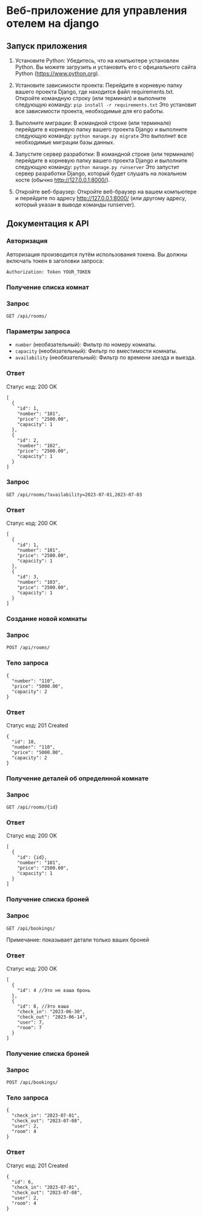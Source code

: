 # Веб-приложение для управления отелем на django

## Запуск приложения
1. Установите Python: Убедитесь, что на компьютере установлен Python. Вы можете загрузить и установить его с официального сайта Python (https://www.python.org).
2. Установите зависимости проекта: Перейдите в корневую папку вашего проекта Django, где находится файл requirements.txt. Откройте командную строку (или терминал) и выполните следующую команду:
`pip install -r requirements.txt`
Это установит все зависимости проекта, необходимые для его работы.

3. Выполните миграции: В командной строке (или терминале) перейдите в корневую папку вашего проекта Django и выполните следующую команду:
`python manage.py migrate`
Это выполнит все необходимые миграции базы данных.

4. Запустите сервер разработки: В командной строке (или терминале) перейдите в корневую папку вашего проекта Django и выполните следующую команду:
`python manage.py runserver`
Это запустит сервер разработки Django, который будет слушать на локальном хосте (обычно http://127.0.0.1:8000/).

5. Откройте веб-браузер: Откройте веб-браузер на вашем компьютере и перейдите по адресу http://127.0.0.1:8000/ (или другому адресу, который указан в выводе команды runserver).

## Документация к API

### Авторизация
Авторизация производится путём использования токена. Вы должны включать токен в заголовки запроса:

`Authorization: Token YOUR_TOKEN`

### Получение списка комнат
### Запрос

`GET /api/rooms/`

### Параметры запроса

- `number` (необязательный): Фильтр по номеру комнаты.
- `capacity` (необязательный): Фильтр по вместимости комнаты.
- `availability` (необязательный): Фильтр по времени заезда и выезда.

### Ответ

Статус код: 200 OK

```jsonc
[
  {
    "id": 1,
    "number": "101",
    "price": "2500.00",
    "capacity": 1
  },
  {
    "id": 2,
    "number": "102",
    "price": "2500.00",
    "capacity": 1
  }
]
```

### Запрос

`GET /api/rooms/?availability=2023-07-01,2023-07-03`

### Ответ

Статус код: 200 OK

```jsonc
[
  {
    "id": 1,
    "number": "101",
    "price": "2500.00",
    "capacity": 1
  },
  {
    "id": 3,
    "number": "103",
    "price": "2500.00",
    "capacity": 1
  }
]
```

### Создание новой комнаты
### Запрос

`POST /api/rooms/`

### Тело запроса
```jsonc
{
  "number": "110",
  "price": "5000.00",
  "capacity": 2
}
```

### Ответ

Статус код: 201 Created

```jsonc
{
  "id": 10,
  "number": "110",
  "price": "5000.00",
  "capacity": 2
}
```

### Получение деталей об определнной комнате
### Запрос

`GET /api/rooms/{id}`

### Ответ

Статус код: 200 OK

```jsonc
[
  {
    "id": {id},
    "number": "101",
    "price": "2500.00",
    "capacity": 1
  }
]
```

### Получение списка броней
### Запрос

`GET /api/bookings/`

Примечание: показывает детали только ваших броней 

### Ответ

Статус код: 200 OK

```jsonc
[
  {
    "id": 4 //Это не ваша бронь
  },
  {
    "id": 8, //Это ваша
    "check_in": "2023-06-30",
    "check_out": "2023-06-14",
    "user": 7,
    "room": 7
  }
]
```

### Получение списка броней
### Запрос

`POST /api/bookings/`

### Тело запроса
```jsonc
{
  "check_in": "2023-07-01",
  "check_out": "2023-07-08",
  "user": 2,
  "room": 4
}
```

### Ответ

Статус код: 201 Created

```jsonc
{
  "id": 6,
  "check_in": "2023-07-01",
  "check_out": "2023-07-08",
  "user": 2,
  "room": 4
}
```

